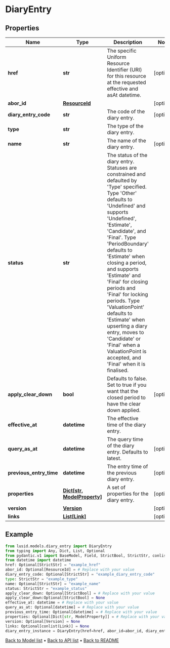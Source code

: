 # DiaryEntry

## Properties
Name | Type | Description | Notes
------------ | ------------- | ------------- | -------------
**href** | **str** | The specific Uniform Resource Identifier (URI) for this resource at the requested effective and asAt datetime. | [optional] 
**abor_id** | [**ResourceId**](ResourceId.md) |  | [optional] 
**diary_entry_code** | **str** | The code of the diary entry. | [optional] 
**type** | **str** | The type of the diary entry. | 
**name** | **str** | The name of the diary entry. | [optional] 
**status** | **str** | The status of the diary entry. Statuses are constrained and defaulted by &#39;Type&#39; specified.   Type &#39;Other&#39; defaults to &#39;Undefined&#39; and supports &#39;Undefined&#39;, &#39;Estimate&#39;, &#39;Candidate&#39;, and &#39;Final&#39;.  Type &#39;PeriodBoundary&#39; defaults to &#39;Estimate&#39; when closing a period, and supports &#39;Estimate&#39; and &#39;Final&#39; for closing periods and &#39;Final&#39; for locking periods.  Type &#39;ValuationPoint&#39; defaults to &#39;Estimate&#39; when upserting a diary entry, moves to &#39;Candidate&#39; or &#39;Final&#39; when a ValuationPoint is accepted, and &#39;Final&#39; when it is finalised. | 
**apply_clear_down** | **bool** | Defaults to false. Set to true if you want that the closed period to have the clear down applied. | [optional] 
**effective_at** | **datetime** | The effective time of the diary entry. | 
**query_as_at** | **datetime** | The query time of the diary entry. Defaults to latest. | [optional] 
**previous_entry_time** | **datetime** | The entry time of the previous diary entry. | [optional] 
**properties** | [**Dict[str, ModelProperty]**](ModelProperty.md) | A set of properties for the diary entry. | [optional] 
**version** | [**Version**](Version.md) |  | [optional] 
**links** | [**List[Link]**](Link.md) |  | [optional] 
## Example

```python
from lusid.models.diary_entry import DiaryEntry
from typing import Any, Dict, List, Optional
from pydantic.v1 import BaseModel, Field, StrictBool, StrictStr, conlist, constr, validator
from datetime import datetime
href: Optional[StrictStr] = "example_href"
abor_id: Optional[ResourceId] = # Replace with your value
diary_entry_code: Optional[StrictStr] = "example_diary_entry_code"
type: StrictStr = "example_type"
name: Optional[StrictStr] = "example_name"
status: StrictStr = "example_status"
apply_clear_down: Optional[StrictBool] = # Replace with your value
apply_clear_down:Optional[StrictBool] = None
effective_at: datetime = # Replace with your value
query_as_at: Optional[datetime] = # Replace with your value
previous_entry_time: Optional[datetime] = # Replace with your value
properties: Optional[Dict[str, ModelProperty]] = # Replace with your value
version: Optional[Version] = None
links: Optional[conlist(Link)] = None
diary_entry_instance = DiaryEntry(href=href, abor_id=abor_id, diary_entry_code=diary_entry_code, type=type, name=name, status=status, apply_clear_down=apply_clear_down, effective_at=effective_at, query_as_at=query_as_at, previous_entry_time=previous_entry_time, properties=properties, version=version, links=links)

```

[Back to Model list](../README.md#documentation-for-models) &#8226; [Back to API list](../README.md#documentation-for-api-endpoints) &#8226; [Back to README](../README.md)

